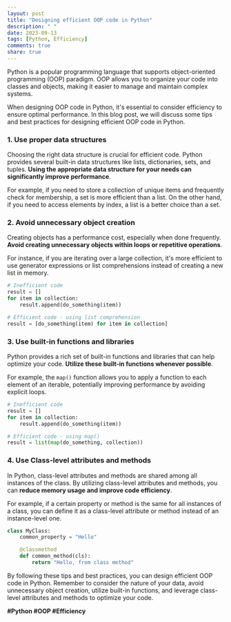 ```yaml
---
layout: post
title: "Designing efficient OOP code in Python"
description: " "
date: 2023-09-13
tags: [Python, Efficiency]
comments: true
share: true
---
```


Python is a popular programming language that supports object-oriented programming (OOP) paradigm. OOP allows you to organize your code into classes and objects, making it easier to manage and maintain complex systems.

When designing OOP code in Python, it's essential to consider efficiency to ensure optimal performance. In this blog post, we will discuss some tips and best practices for designing efficient OOP code in Python.

### 1. Use proper data structures

Choosing the right data structure is crucial for efficient code. Python provides several built-in data structures like lists, dictionaries, sets, and tuples. **Using the appropriate data structure for your needs can significantly improve performance**.

For example, if you need to store a collection of unique items and frequently check for membership, a set is more efficient than a list. On the other hand, if you need to access elements by index, a list is a better choice than a set.

### 2. Avoid unnecessary object creation

Creating objects has a performance cost, especially when done frequently. **Avoid creating unnecessary objects within loops or repetitive operations**.

For instance, if you are iterating over a large collection, it's more efficient to use generator expressions or list comprehensions instead of creating a new list in memory.

```python
# Inefficient code
result = []
for item in collection:
    result.append(do_something(item))

# Efficient code - using list comprehension
result = [do_something(item) for item in collection]
```

### 3. Use built-in functions and libraries

Python provides a rich set of built-in functions and libraries that can help optimize your code. **Utilize these built-in functions whenever possible**.

For example, the `map()` function allows you to apply a function to each element of an iterable, potentially improving performance by avoiding explicit loops.

```python
# Inefficient code
result = []
for item in collection:
    result.append(do_something(item))

# Efficient code - using map()
result = list(map(do_something, collection))
```

### 4. Use Class-level attributes and methods

In Python, class-level attributes and methods are shared among all instances of the class. By utilizing class-level attributes and methods, you can **reduce memory usage and improve code efficiency**.

For example, if a certain property or method is the same for all instances of a class, you can define it as a class-level attribute or method instead of an instance-level one.

```python
class MyClass:
    common_property = "Hello"

    @classmethod
    def common_method(cls):
        return "Hello, from class method"
```

By following these tips and best practices, you can design efficient OOP code in Python. Remember to consider the nature of your data, avoid unnecessary object creation, utilize built-in functions, and leverage class-level attributes and methods to optimize your code.

**#Python #OOP #Efficiency**